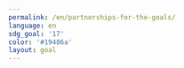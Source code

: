 ```yaml
---
permalink: /en/partnerships-for-the-goals/
language: en
sdg_goal: '17'
color: '#19486a'
layout: goal
---
```


